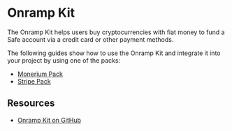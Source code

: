 # Onramp Kit

The Onramp Kit helps users buy cryptocurrencies with fiat money to fund a Safe account via a credit card or other payment methods.

The following guides show how to use the Onramp Kit and integrate it into your project by using one of the packs:
- [Monerium Pack](safe-core-sdk/onramp-kit/guides/monerium.md)
- [Stripe Pack](safe-core-sdk/onramp-kit/guides/stripe.md)

## Resources
- [Onramp Kit on GitHub](https://github.com/safe-global/safe-core-sdk/tree/main/packages/onramp-kit)
